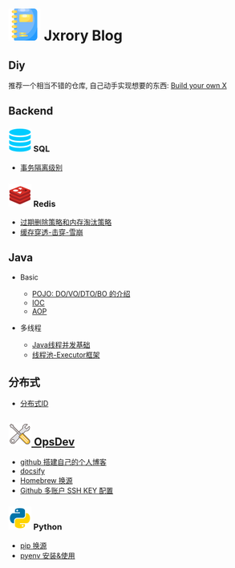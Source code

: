 # ![](/_media/icon/notebook-32.svg) Jxrory Blog <!-- {docsify-ignore-all} -->

## Diy

推荐一个相当不错的仓库, 自己动手实现想要的东西: [Build your own X](https://github.com/danistefanovic/build-your-own-x/blob/master/README.md)

## Backend

### ![](/_media/icon/sql-23.svg) SQL

* [事务隔离级别](/Backend/mysql/事务隔离级别.md)

### ![](/_media/icon/redis-23.svg) Redis

* [过期删除策略和内存淘汰策略](/Backend/redis/过期删除策略和内存淘汰策略.md)
* [缓存穿透-击穿-雪崩](/Backend/redis/缓存穿透-击穿-雪崩.md)

## Java

* Basic

  * [POJO: DO/VO/DTO/BO 的介绍](/Backend/java/basic/POJO.md)
  * [IOC](/Backend/java/basic/IOC.md)
  * [AOP](/Backend/java/basic/AOP.md)

* 多线程

  * [Java线程并发基础](/Backend/java/multi_thread/并发基础.md)
  * [线程池-Executor框架](/Backend/java/multi_thread/线程池-Executor框架.md)

## 分布式

* [分布式ID](/Backend/distributed/分布式ID.md)

## [![](/_media/icon/tools-23.svg) OpsDev](/OpsDev/README.md)

* [github 搭建自己的个人博客](/OpsDev/pages-github-io.md)
* [docsify](/OpsDev/docsify.md)
* [Homebrew 换源](/OpsDev/Homebrew换源.md)
* [Github 多账户 SSH KEY 配置](/OpsDev/ssh_github.md)

### ![](/_media/icon/python-23.svg) Python

* [pip 换源](/OpsDev/pip换源.md)
* [pyenv 安装&使用](/OpsDev/pyenv.md)
